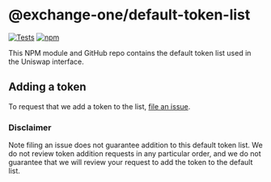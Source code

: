# @exchange-one/default-token-list

[![Tests](https://github.com/Uniswap/token-lists/workflows/Tests/badge.svg)](https://github.com/Exchange-One/default-token-list/actions?query=workflow%3ATests)
[![npm](https://img.shields.io/npm/v/@exchange-one/default-token-list)](https://unpkg.com/@exchange-one/default-token-list@latest/)

This NPM module and GitHub repo contains the default token list used in the Uniswap interface.

## Adding a token

To request that we add a token to the list, 
[file an issue](https://github.com/Exchange-One/default-token-list/issues/new?assignees=&labels=token+request&template=token-request.md&title=Add+%7BTOKEN_SYMBOL%7D%3A+%7BTOKEN_NAME%7D).

### Disclaimer

Note filing an issue does not guarantee addition to this default token list.
We do not review token addition requests in any particular order, and we do not
guarantee that we will review your request to add the token to the default list.

